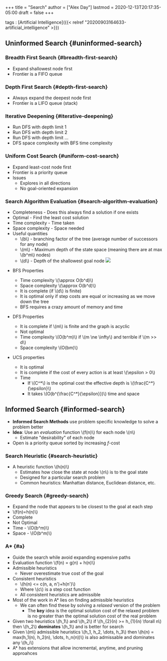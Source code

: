 +++
title = "Search"
author = ["Alex Day"]
lastmod = 2020-12-13T20:17:35-05:00
draft = false
+++

tags
: [Artificial Intelligence]({{< relref "20200903164633-artificial_intelligence" >}})


## Uninformed Search {#uninformed-search}


### Breadth First Search {#breadth-first-search}

-   Expand shallowest node first
-   Frontier is a FIFO queue


### Depth First Search {#depth-first-search}

-   Always expand the deepest node first
-   Frontier is a LIFO queue (stack)


### Iterative Deepening {#iterative-deepening}

-   Run DFS with depth limit 1
-   Run DFS with depth limit 2
-   Run DFS with depth limit ...
-   DFS space complexity with BFS time complexity


### Uniform Cost Search {#uniform-cost-search}

-   Expand least-cost node first
-   Frontier is a priority queue
-   Issues
    -   Explores in all directions
    -   No goal-oriented expansion


### Search Algorithm Evaluation {#search-algorithm-evaluation}

-   Completeness - Does this always find a solution if one exists
-   Optimal - Find the least cost solution
-   Time complexity - Time taken
-   Space complexity - Space needed
-   Useful quantities
    -   \\(b\\) - branching factor of the tree (average number of successors for any node)
    -   \\(m\\) - Maximum depth of the state space (meaning there are at max \\(b^m\\) nodes)
    -   \\(d\\) - Depth of the shallowest goal node
        ![](/ox-hugo/2020-09-03_16-49-29_screenshot.png)

<!--list-separator-->

-  BFS Properties

    -   Time complexity \\(\approx O(b^d)\\)
    -   Space complexity \\(\approx O(b^d)\\)
    -   It is complete (if \\(d\\) is finite)
    -   It is optimal only if step costs are equal or increasing as we move down the tree
    -   BFS requires a crazy amount of memory and time

<!--list-separator-->

-  DFS Properties

    -   It is complete if \\(m\\) is finite and the graph is acyclic
    -   Not optimal
    -   Time complexity \\(O(b^m)\\) if \\(m \ne \infty\\) and terrible if \\(m >> d\\)
    -   Space complexity \\(O(bm)\\)

<!--list-separator-->

-  UCS properties

    -   It is optimal
    -   It is complete if the cost of every action is at least \\(\epsilon > 0\\)
    -   Time
        -   If \\(C^\*\\) is the optimal cost the effective depth is \\(\frac{C^\*}{\epsilon}\\)
        -   It takes \\(O(b^{\frac{C^\*}{\epsilon}})\\) time and space


## Informed Search {#informed-search}

-   **Informed Search Methods** use problem specific knowledge to solve a problem better
-   **Idea**: Use an _evaluation_ function \\(f(n)\\) for each node \\(n\\)
    -   Estimate "desirability" of each node
-   Open is a priority queue sorted by increasing $f$-cost


### Search Heuristic {#search-heuristic}

-   A heuristic function \\(h(n)\\)
    -   Estimates how close the state at node \\(n\\) is to the goal state
    -   Designed for a particular search problem
    -   Common heuristics: Manhattan distance, Euclidean distance, etc.


### Greedy Search {#greedy-search}

-   Expand the node that appears to be closest to the goal at each step
-   \\(f(n)=h(n)\\)
-   Complete
-   Not Optimal
-   Time - \\(O(b^m)\\)
-   Space - \\(O(b^m)\\)


### A\* {#a}

-   Guide the search while avoid expanding expensive paths
-   Evaluation function \\(f(n)  = g(n) + h(n)\\)
-   Admissible heuristics
    -   Never overestimate true cost of the goal
-   Consistent heuristics
    -   \\(h(n) <= c(n, a, n')+h(n')\\)
    -   Where \\(c\\) is a step cost function
    -   All consistent heuristics are admissible
-   Most of the work in A\* lies on finding admissible heuristics
    -   We can often find these by solving a _relaxed_ version of the problem
        -   The **key** idea is the optimal solution cost of the relaxed problem is no greater than the optimal solution cost of the real problem
-   Given two heuristics \\(h\_1\\) and \\(h\_2\\) if \\(h\_{2}(n) >= h\_{1}(n) \forall n\\) then \\(h\_2\\) **dominates** \\(h\_1\\) and is better for search
-   Given \\(m\\) admissible heuristics \\(h\_1, h\_2, \dots, h\_3\\) then \\(h(n) = max(h\_1(n), h\_2(n), \dots, h\_n(n))\\) is also admissable and dominates any \\(h\_i\\)
-   A\* has extensions that allow incremental, anytime, and pruning approahces
